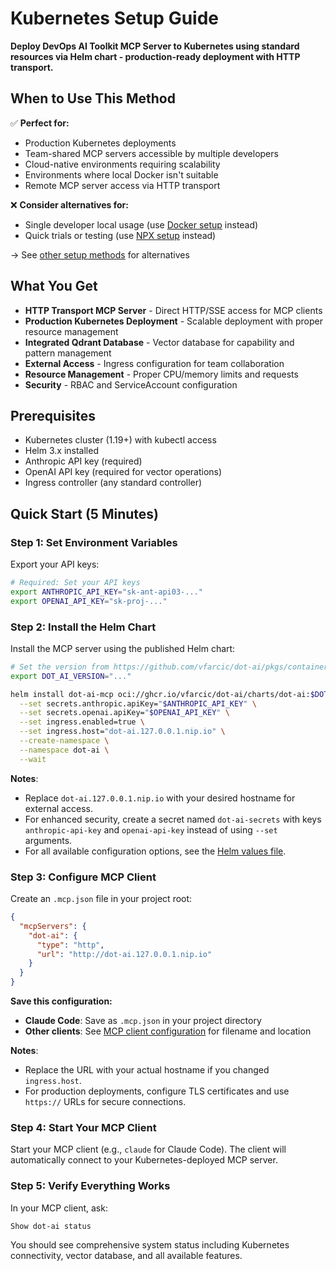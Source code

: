 # Kubernetes Setup Guide

**Deploy DevOps AI Toolkit MCP Server to Kubernetes using standard resources via Helm chart - production-ready deployment with HTTP transport.**

## When to Use This Method

✅ **Perfect for:**
- Production Kubernetes deployments
- Team-shared MCP servers accessible by multiple developers
- Cloud-native environments requiring scalability
- Environments where local Docker isn't suitable
- Remote MCP server access via HTTP transport

❌ **Consider alternatives for:**
- Single developer local usage (use [Docker setup](docker-setup.md) instead)
- Quick trials or testing (use [NPX setup](npx-setup.md) instead)

→ See [other setup methods](../mcp-setup.md#setup-methods) for alternatives

## What You Get

- **HTTP Transport MCP Server** - Direct HTTP/SSE access for MCP clients
- **Production Kubernetes Deployment** - Scalable deployment with proper resource management
- **Integrated Qdrant Database** - Vector database for capability and pattern management
- **External Access** - Ingress configuration for team collaboration
- **Resource Management** - Proper CPU/memory limits and requests
- **Security** - RBAC and ServiceAccount configuration

## Prerequisites

- Kubernetes cluster (1.19+) with kubectl access
- Helm 3.x installed
- Anthropic API key (required)
- OpenAI API key (required for vector operations)
- Ingress controller (any standard controller)

## Quick Start (5 Minutes)

### Step 1: Set Environment Variables

Export your API keys:

```bash
# Required: Set your API keys
export ANTHROPIC_API_KEY="sk-ant-api03-..."
export OPENAI_API_KEY="sk-proj-..."
```

### Step 2: Install the Helm Chart

Install the MCP server using the published Helm chart:

```bash
# Set the version from https://github.com/vfarcic/dot-ai/pkgs/container/dot-ai%2Fcharts%2Fdot-ai
export DOT_AI_VERSION="..."

helm install dot-ai-mcp oci://ghcr.io/vfarcic/dot-ai/charts/dot-ai:$DOT_AI_VERSION \
  --set secrets.anthropic.apiKey="$ANTHROPIC_API_KEY" \
  --set secrets.openai.apiKey="$OPENAI_API_KEY" \
  --set ingress.enabled=true \
  --set ingress.host="dot-ai.127.0.0.1.nip.io" \
  --create-namespace \
  --namespace dot-ai \
  --wait
```

**Notes**: 
- Replace `dot-ai.127.0.0.1.nip.io` with your desired hostname for external access.
- For enhanced security, create a secret named `dot-ai-secrets` with keys `anthropic-api-key` and `openai-api-key` instead of using `--set` arguments.
- For all available configuration options, see the [Helm values file](https://github.com/vfarcic/dot-ai/blob/main/charts/values.yaml).

### Step 3: Configure MCP Client

Create an `.mcp.json` file in your project root:

```json
{
  "mcpServers": {
    "dot-ai": {
      "type": "http",
      "url": "http://dot-ai.127.0.0.1.nip.io"
    }
  }
}
```

**Save this configuration:**
- **Claude Code**: Save as `.mcp.json` in your project directory
- **Other clients**: See [MCP client configuration](../mcp-setup.md#mcp-client-compatibility) for filename and location

**Notes**:
- Replace the URL with your actual hostname if you changed `ingress.host`.
- For production deployments, configure TLS certificates and use `https://` URLs for secure connections.

### Step 4: Start Your MCP Client

Start your MCP client (e.g., `claude` for Claude Code). The client will automatically connect to your Kubernetes-deployed MCP server.

### Step 5: Verify Everything Works

In your MCP client, ask:
```
Show dot-ai status
```

You should see comprehensive system status including Kubernetes connectivity, vector database, and all available features.